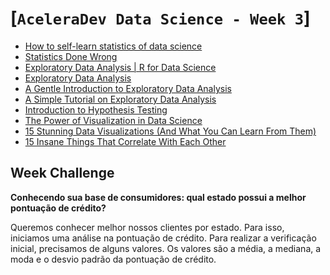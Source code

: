 # [`AceleraDev Data Science - Week 3`]

* [How to self-learn statistics of data science](https://medium.com/ml-research-lab/how-to-self-learn-statistics-of-data-science-c05db1f7cfc3)
* [Statistics Done Wrong](https://www.statisticsdonewrong.com/index.html)
* [Exploratory Data Analysis | R for Data Science](https://r4ds.had.co.nz/exploratory-data-analysis.html)
* [Exploratory Data Analysis](https://itl.nist.gov/div898/handbook/eda/eda.htm)
* [A Gentle Introduction to Exploratory Data Analysis](https://towardsdatascience.com/a-gentle-introduction-to-exploratory-data-analysis-f11d843b8184)
* [A Simple Tutorial on Exploratory Data Analysis]()
* [Introduction to Hypothesis Testing]()
* [The Power of Visualization in Data Science]()
* [15 Stunning Data Visualizations (And What You Can Learn From Them)]()
* [15 Insane Things That Correlate With Each Other]()

## Week Challenge

__Conhecendo sua base de consumidores: qual estado possui a melhor pontuação de crédito?__

Queremos conhecer melhor nossos clientes por estado. Para isso, iniciamos uma análise na pontuação de crédito. Para realizar a verificação inicial, precisamos de alguns valores. Os valores são a média, a mediana, a moda e o desvio padrão da pontuação de crédito.

